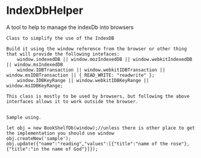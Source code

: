 # IndexDbHelper
A tool to help to manage the indexDb into browsers

    Class to simplify the use of the IndexDB

    Build it using the window reference from the browser or other thing that will provide the following intefaces:
        window.indexedDB || window.mozIndexedDB || window.webkitIndexedDB || window.msIndexedDB
        window.IDBTransaction || window.webkitIDBTransaction || window.msIDBTransaction || { READ_WRITE: "readwrite" };
        window.IDBKeyRange || window.webkitIDBKeyRange || window.msIDBKeyRange;

    This class is mostly to be used by browsers, but following the above interfaces allows it to work outside the browser.


    Sample using.

    let obj = new BookShelfDb(window);//unless there is other place to get the implementation you should use window
    obj.createNew('sample');
    obj.update({"name":"reading","values":[{"title":"name of the rose"},{"title":"in the name of God"}]});
